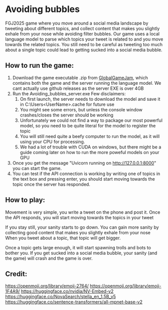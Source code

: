 # Avoiding bubbles
FGJ2025 game where you move around a social media landscape by tweeting about different topics, and collect content that makes you slightly exhale from your nose while avoiding filter bubbles. Our game uses a local language model to parse which topics your tweet is related to and you move towards the related topics. You still need to be careful as tweeting too much about a single topic could lead to getting sucked into a social media bubble.

## How to run the game:
1. Download the game executable .zip from [GlobalGameJam](https://globalgamejam.org/games/2025/aivoiding-bubbles-8), which contains both the game and the server running the language model. We cant actually use github releases as the server EXE is over 4GB
2. Run the Avoiding_bubbles_server.exe
    Few disclaimers:
    1. On first launch, the server needs to download the model and save it in C:\Users\<UserName>\.cache for future use
    2. You might see some errors, but unless the console window crashes/closes the server should be working
    3. Unfortunately we could not find a way to package our most powerful model, so you need to be quite literal for the model to register the topic
    4. You will still need quite a beefy computer to run the model, as it will using your CPU for processing. 
    5. We had a lot of trouble with CUDA on windows, but there might be a guide coming later on how to run the more poweful models on your GPU
3. Once you get the message "Uvicorn running on http://127.0.0.1:8000" you can start the game.
4. You can test if the API connection is working by writing one of topics in the text box and pressing enter, you should start moving towards the topic once the server has responded.

## How to play:
Movement is very simple, you write a tweet on the phone and post it. Once the API responds, you will start moving towards the topics in your tweet

If you stay still, your sanity starts to go down. You can gain more sanity by collecting good content that makes you slightly exhale from your nose
When you tweet about a topic, that topic will get bigger. 

Once a topic gets large enough, it will start spawning trolls and bots to bother you.
If you get sucked into a social media bubble, your sanity (and the game) will crash and the game is over.


## Credit:
https://openmoji.org/library/emoji-2764/
https://openmoji.org/library/emoji-1F4A9/
https://huggingface.co/nvidia/NV-Embed-v2
https://huggingface.co/NovaSearch/stella_en_1.5B_v5
https://huggingface.co/sentence-transformers/all-mpnet-base-v2
